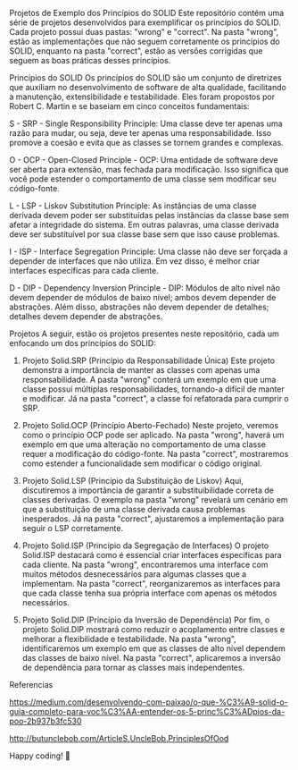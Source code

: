 Projetos de Exemplo dos Princípios do SOLID
Este repositório contém uma série de projetos desenvolvidos para exemplificar os princípios do SOLID. Cada projeto possui duas pastas: "wrong" e "correct". Na pasta "wrong", estão as implementações que não seguem corretamente os princípios do SOLID, enquanto na pasta "correct", estão as versões corrigidas que seguem as boas práticas desses princípios.

Princípios do SOLID
Os princípios do SOLID são um conjunto de diretrizes que auxiliam no desenvolvimento de software de alta qualidade, facilitando a manutenção, extensibilidade e testabilidade. Eles foram propostos por Robert C. Martin e se baseiam em cinco conceitos fundamentais:

S - SRP - Single Responsibility Principle: Uma classe deve ter apenas uma razão para mudar, ou seja, deve ter apenas uma responsabilidade. Isso promove a coesão e evita que as classes se tornem grandes e complexas.

O - OCP - Open-Closed Principle - OCP: Uma entidade de software deve ser aberta para extensão, mas fechada para modificação. Isso significa que você pode estender o comportamento de uma classe sem modificar seu código-fonte.

L - LSP - Liskov Substitution Principle: As instâncias de uma classe derivada devem poder ser substituídas pelas instâncias da classe base sem afetar a integridade do sistema. Em outras palavras, uma classe derivada deve ser substituível por sua classe base sem que isso cause problemas.

I - ISP - Interface Segregation Principle: Uma classe não deve ser forçada a depender de interfaces que não utiliza. Em vez disso, é melhor criar interfaces específicas para cada cliente.

D - DIP - Dependency Inversion Principle - DIP: Módulos de alto nível não devem depender de módulos de baixo nível; ambos devem depender de abstrações. Além disso, abstrações não devem depender de detalhes; detalhes devem depender de abstrações.

Projetos
A seguir, estão os projetos presentes neste repositório, cada um enfocando um dos princípios do SOLID:

1. Projeto Solid.SRP (Princípio da Responsabilidade Única)
Este projeto demonstra a importância de manter as classes com apenas uma responsabilidade. A pasta "wrong" conterá um exemplo em que uma classe possui múltiplas responsabilidades, tornando-a difícil de manter e modificar. Já na pasta "correct", a classe foi refatorada para cumprir o SRP.

2. Projeto Solid.OCP (Princípio Aberto-Fechado)
Neste projeto, veremos como o princípio OCP pode ser aplicado. Na pasta "wrong", haverá um exemplo em que uma alteração no comportamento de uma classe requer a modificação do código-fonte. Na pasta "correct", mostraremos como estender a funcionalidade sem modificar o código original.

3. Projeto Solid.LSP (Princípio da Substituição de Liskov)
Aqui, discutiremos a importância de garantir a substituibilidade correta de classes derivadas. O exemplo na pasta "wrong" revelará um cenário em que a substituição de uma classe derivada causa problemas inesperados. Já na pasta "correct", ajustaremos a implementação para seguir o LSP corretamente.

4. Projeto Solid.ISP (Princípio da Segregação de Interfaces)
O projeto Solid.ISP destacará como é essencial criar interfaces específicas para cada cliente. Na pasta "wrong", encontraremos uma interface com muitos métodos desnecessários para algumas classes que a implementam. Na pasta "correct", reorganizaremos as interfaces para que cada classe tenha sua própria interface com apenas os métodos necessários.

5. Projeto Solid.DIP (Princípio da Inversão de Dependência)
Por fim, o projeto Solid.DIP mostrará como reduzir o acoplamento entre classes e melhorar a flexibilidade e testabilidade. Na pasta "wrong", identificaremos um exemplo em que as classes de alto nível dependem das classes de baixo nível. Na pasta "correct", aplicaremos a inversão de dependência para tornar as classes mais independentes.

Referencias

https://medium.com/desenvolvendo-com-paixao/o-que-%C3%A9-solid-o-guia-completo-para-voc%C3%AA-entender-os-5-princ%C3%ADpios-da-poo-2b937b3fc530

http://butunclebob.com/ArticleS.UncleBob.PrinciplesOfOod



Happy coding! 🚀